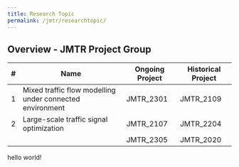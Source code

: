 ```yaml
---
title: Research Topic
permalink: /jmtr/researchtopic/
---
```


## Overview - JMTR Project Group
<table class="table table-striped table-hover ">
  <thead>
    <tr>
      <th>#</th>
      <th>Name</th>
      <th>Ongoing Project</th>
      <th>Historical Project</th>
    </tr>
  </thead>
  <tbody>
    <tr>
      <td>1</td>
      <td>Mixed traffic flow modelling under connected environment</td>
      <td>JMTR_2301</td>
      <td>JMTR_2109</td>
    </tr>
    <tr class="primary">
      <td>2</td>
      <td>Large-scale traffic signal optimization</td>
      <td>JMTR_2107</td>
      <td>JMTR_2204</td>
    </tr>
    <tr class="primary">
      <td> </td>
      <td> </td>
      <td>JMTR_2305</td>
      <td>JMTR_2020</td>
    </tr>
  </tbody>
</table>
hello world!
